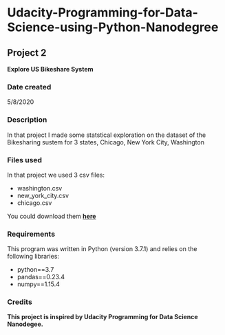 # Udacity-Programming-for-Data-Science-using-Python-Nanodegree

## Project 2
**Explore US Bikeshare System**

### Date created
5/8/2020

### Description
In that project I made some statstical exploration on the dataset of the Bikesharing sustem for 3 states, Chicago, New York City, Washington

### Files used
In that project we used 3 csv files:

* washington.csv
* new_york_city.csv
* chicago.csv

You could download them [**here**](https://video.udacity-data.com/topher/2018/March/5aab379c_bikeshare-2/bikeshare-2.zip)

### Requirements
This program was written in Python (version 3.7.1) and relies on the following libraries:

* python==3.7
* pandas==0.23.4
* numpy==1.15.4


### Credits
**This project is inspired by Udacity Programming for Data Science Nanodegee.**